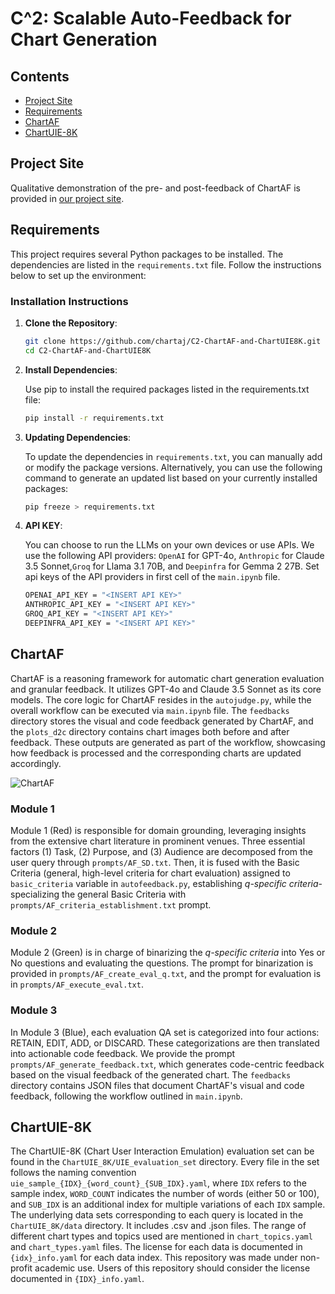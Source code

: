 # C^2: Scalable Auto-Feedback for Chart Generation

## Contents 
- [Project Site](#project-site)
- [Requirements](#requirements)
- [ChartAF](#chartaf)
- [ChartUIE-8K](#chartuie-8k)

## Project Site

Qualitative demonstration of the pre- and post-feedback of ChartAF is provided in [our project site](https://chartaj.github.io/).

## Requirements

This project requires several Python packages to be installed. The dependencies are listed in the `requirements.txt` file. Follow the instructions below to set up the environment:

### Installation Instructions

1. **Clone the Repository**:

   ```bash
   git clone https://github.com/chartaj/C2-ChartAF-and-ChartUIE8K.git
   cd C2-ChartAF-and-ChartUIE8K

2. **Install Dependencies**:

    Use pip to install the required packages listed in the requirements.txt file:

    ```bash
    pip install -r requirements.txt

3. **Updating Dependencies**:

    To update the dependencies in `requirements.txt`, you can manually add or modify the package versions. Alternatively, you can use the following command to generate an updated list based on your currently installed packages:

    ```bash
    pip freeze > requirements.txt
    ```

4. **API KEY**:

    You can choose to run the LLMs on your own devices or use APIs. We use the following API providers: `OpenAI` for GPT-4o, `Anthropic` for Claude 3.5 Sonnet,`Groq` for Llama 3.1 70B, and `Deepinfra` for Gemma 2 27B. Set api keys of the API providers in first cell of the `main.ipynb` file.
    ```bash
    OPENAI_API_KEY = "<INSERT API KEY>"
    ANTHROPIC_API_KEY = "<INSERT API KEY>"
    GROQ_API_KEY = "<INSERT API KEY>"
    DEEPINFRA_API_KEY = "<INSERT API KEY>"
    ```



## ChartAF
ChartAF is a reasoning framework for automatic chart generation evaluation and granular feedback. It utilizes GPT-4o and Claude 3.5 Sonnet as its core models. The core logic for ChartAF resides in the `autojudge.py`, while the overall workflow can be executed via `main.ipynb` file. The `feedbacks` directory stores the visual and code feedback generated by ChartAF, and the `plots_d2c` directory contains chart images both before and after feedback. These outputs are generated as part of the workflow, showcasing how feedback is processed and the corresponding charts are updated accordingly.

![ChartAF](chartaj.png)

### Module 1
Module 1 (Red) is responsible for domain grounding, leveraging insights from the extensive chart literature in prominent venues. Three essential factors (1) Task, (2) Purpose, and (3) Audience are decomposed from the user query through `prompts/AF_SD.txt`. Then, it is fused with the Basic Criteria (general, high-level criteria for chart evaluation) assigned to `basic_criteria` variable in `autofeedback.py`, establishing <i>q-specific criteria</i>-specializing the general Basic Criteria with `prompts/AF_criteria_establishment.txt` prompt.

### Module 2
Module 2 (Green) is in charge of binarizing the <i>q-specific criteria</i> into Yes or No questions and evaluating the questions. The prompt for binarization is provided in `prompts/AF_create_eval_q.txt`, and the prompt for evaluation is in `prompts/AF_execute_eval.txt`.

### Module 3
In Module 3 (Blue), each evaluation QA set is categorized into four actions: RETAIN, EDIT, ADD, or DISCARD. These categorizations are then translated into actionable code feedback. We provide the prompt `prompts/AF_generate_feedback.txt`, which generates code-centric feedback based on the visual feedback of the generated chart. The `feedbacks` directory contains JSON files that document ChartAF's visual and code feedback, following the workflow outlined in `main.ipynb`.

## ChartUIE-8K

The ChartUIE-8K (Chart User Interaction Emulation) evaluation set can be found in the `ChartUIE_8K/UIE_evaluation_set` directory. Every file in the set follows the naming convention `uie_sample_{IDX}_{word_count}_{SUB_IDX}.yaml`, where `IDX` refers to the sample index, `WORD_COUNT` indicates the number of words (either 50 or 100), and `SUB_IDX` is an additional index for multiple variations of each `IDX` sample. The underlying data sets corresponding to each query is located in the `ChartUIE_8K/data` directory. It includes .csv and .json files. The range of different chart types and topics used are mentioned in `chart_topics.yaml` and `chart_types.yaml` files. The license for each data is documented in `{idx}_info.yaml` for each data index. This repository was made under non-profit academic use. Users of this repository should consider the license documented in `{IDX}_info.yaml`.
<!-- 
## ChartAgent

ChartAgent is responsible for handling data-to-chart (d2c) generation tasks. We utilized two closed-source models (GPT-4o and Claude 3.5 Sonnet) and two open-source models (Llama 3.1 70B and Gemma 2 27B). The code for ChartAgent is in `ChartAgent.py`.

ChartAgent performs two d2c tasks in the workflow. The first task is the initial d2c generation, where it creates chart code based on the user’s query (including initial instructions and further instructions in a Q&A format). The second task is the post-feedback d2c generation, which incorporates feedback from ChartAJ. -->
